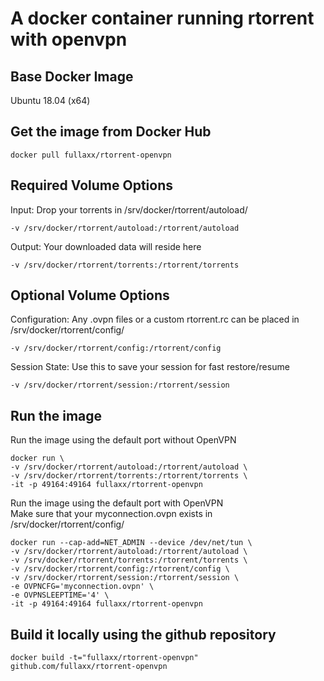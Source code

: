 # A docker container running rtorrent with openvpn

## Base Docker Image
Ubuntu 18.04 (x64)

## Get the image from Docker Hub
```
docker pull fullaxx/rtorrent-openvpn
```
## Required Volume Options
Input: Drop your torrents in /srv/docker/rtorrent/autoload/
```
-v /srv/docker/rtorrent/autoload:/rtorrent/autoload
```
Output: Your downloaded data will reside here
```
-v /srv/docker/rtorrent/torrents:/rtorrent/torrents
```
## Optional Volume Options
Configuration: Any .ovpn files or a custom rtorrent.rc can be placed in /srv/docker/rtorrent/config/
```
-v /srv/docker/rtorrent/config:/rtorrent/config
```
Session State: Use this to save your session for fast restore/resume
```
-v /srv/docker/rtorrent/session:/rtorrent/session
```
## Run the image
Run the image using the default port without OpenVPN
```
docker run \
-v /srv/docker/rtorrent/autoload:/rtorrent/autoload \
-v /srv/docker/rtorrent/torrents:/rtorrent/torrents \
-it -p 49164:49164 fullaxx/rtorrent-openvpn
```
Run the image using the default port with OpenVPN \
Make sure that your myconnection.ovpn exists in /srv/docker/rtorrent/config/
```
docker run --cap-add=NET_ADMIN --device /dev/net/tun \
-v /srv/docker/rtorrent/autoload:/rtorrent/autoload \
-v /srv/docker/rtorrent/torrents:/rtorrent/torrents \
-v /srv/docker/rtorrent/config:/rtorrent/config \
-v /srv/docker/rtorrent/session:/rtorrent/session \
-e OVPNCFG='myconnection.ovpn' \
-e OVPNSLEEPTIME='4' \
-it -p 49164:49164 fullaxx/rtorrent-openvpn
```
## Build it locally using the github repository
```
docker build -t="fullaxx/rtorrent-openvpn" github.com/fullaxx/rtorrent-openvpn
```